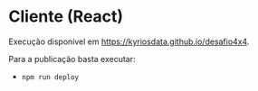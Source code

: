# Cliente (React)

Execução disponível em https://kyriosdata.github.io/desafio4x4. 

Para a publicação basta executar:

- `npm run deploy`
